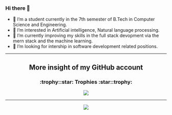 ### Hi there 👋

- 👋 I’m a student currently in the 7th semester of B.Tech in Computer Science and Engineering.
- 👀 I’m interested in Artificial intelligence, Natural language processing.
- 🌱 I’m currently improving my skills in the full stack devopment via the mern stack and the machine learning.
- 💞️ I’m looking for intership in software development related positions.
---
<h2 align="center">More insight of my GitHub account</h2>
<h3 align="center">:trophy::star: Trophies :star::trophy:</h3>


<p align="center">
<a href="https://github.com/chirag127"><img src="https://github-profile-trophy.vercel.app/?username=chirag127" "></a>
</p>

---

<p align="center">
<a href="https://github.com/chirag127"><img src="https://github-readme-stats.vercel.app/api?username=chirag127&show_icons=true&count_private=true&include_all_commits=true"></a>
</p>
